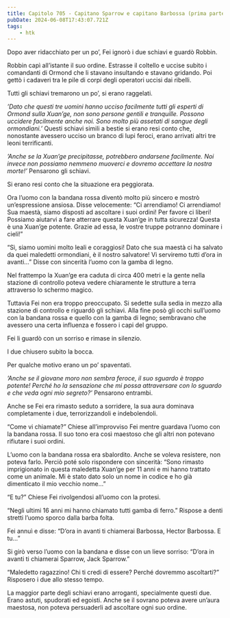 ```yaml
---
title: Capitolo 705 - Capitano Sparrow e capitano Barbossa (prima parte)
pubDate: 2024-06-08T17:43:07.721Z
tags:
    - htk
---
```


Dopo aver ridacchiato per un po’, Fei ignorò i due schiavi e guardò Robbin.

Robbin capì all’istante il suo ordine. Estrasse il coltello e uccise subito i comandanti di Ormond che li stavano insultando e stavano gridando. Poi gettò i cadaveri tra le pile di corpi degli operatori uccisi dai ribelli.

Tutti gli schiavi tremarono un po’, si erano raggelati.

<em>’Dato che questi tre uomini hanno ucciso facilmente tutti gli esperti di Ormond sulla Xuan’ge, non sono persone gentili e tranquille. Possono uccidere facilmente anche noi. Sono molto più assetati di sangue degli ormondiani.’</em> Questi schiavi simili a bestie si erano resi conto che, nonostante avessero ucciso un branco di lupi feroci, erano arrivati altri tre leoni terrificanti.

<em>’Anche se la Xuan’ge precipitasse, potrebbero andarsene facilmente. Noi invece non possiamo nemmeno muoverci e dovremo accettare la nostra morte!’</em> Pensarono gli schiavi.

Si erano resi conto che la situazione era peggiorata.

Ora l’uomo con la bandana rossa diventò molto più sincero e mostrò un’espressione ansiosa. Disse velocemente: “Ci arrendiamo! Ci arrendiamo! Sua maestà, siamo disposti ad ascoltare i suoi ordini! Per favore ci liberi! Possiamo aiutarvi a fare atterrare questa Xuan’ge in tutta sicurezza! Questa è una Xuan’ge potente. Grazie ad essa, le vostre truppe potranno dominare i cieli!”

“Sì, siamo uomini molto leali e coraggiosi! Dato che sua maestà ci ha salvato da quei maledetti ormondiani, è il nostro salvatore! Vi serviremo tutti d’ora in avanti…” Disse con sincerità l’uomo con la gamba di legno.

Nel frattempo la Xuan’ge era caduta di circa 400 metri e la gente nella stazione di controllo poteva vedere chiaramente le strutture a terra attraverso lo schermo magico.

Tuttavia Fei non era troppo preoccupato. Si sedette sulla sedia in mezzo alla stazione di controllo e riguardò gli schiavi. Alla fine posò gli occhi sull’uomo con la bandana rossa e quello con la gamba di legno; sembravano che avessero una certa influenza e fossero i capi del gruppo.

Fei li guardò con un sorriso e rimase in silenzio.

I due chiusero subito la bocca.

Per qualche motivo erano un po’ spaventati.

<em>’Anche se il giovane moro non sembra feroce, il suo sguardo è troppo potente! Perché ho la sensazione che mi possa attraversare con lo sguardo e che veda ogni mio segreto?’</em> Pensarono entrambi.

Anche se Fei era rimasto seduto a sorridere, la sua aura dominava completamente i due, terrorizzandoli e indebolendoli.

“Come vi chiamate?” Chiese all’improvviso Fei mentre guardava l’uomo con la bandana rossa. Il suo tono era così maestoso che gli altri non potevano rifiutare i suoi ordini.

L’uomo con la bandana rossa era sbalordito. Anche se voleva resistere, non poteva farlo. Perciò poté solo rispondere con sincerità: “Sono rimasto imprigionato in questa maledetta Xuan’ge per 11 anni e mi hanno trattato come un animale. Mi è stato dato solo un nome in codice e ho già dimenticato il mio vecchio nome…”

“E tu?” Chiese Fei rivolgendosi all’uomo con la protesi.

“Negli ultimi 16 anni mi hanno chiamato tutti gamba di ferro.” Rispose a denti stretti l’uomo sporco dalla barba folta.

Fei annuì e disse: “D’ora in avanti ti chiamerai Barbossa, Hector Barbossa. E tu…”

Si girò verso l’uomo con la bandana e disse con un lieve sorriso: “D’ora in avanti ti chiamerai Sparrow, Jack Sparrow.”

“Maledetto ragazzino! Chi ti credi di essere? Perché dovremmo ascoltarti?” Risposero i due allo stesso tempo.

La maggior parte degli schiavi erano arroganti, specialmente questi due. Erano astuti, spudorati ed egoisti. Anche se il sovrano poteva avere un’aura maestosa, non poteva persuaderli ad ascoltare ogni suo ordine.



